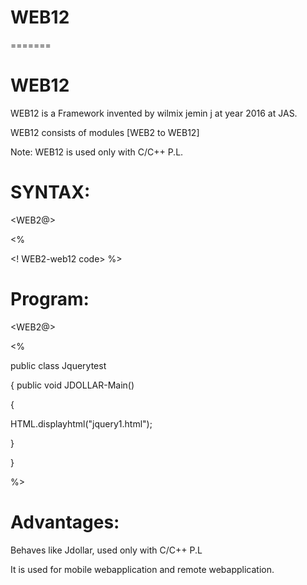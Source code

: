 # WEB12
=======

WEB12
======

WEB12  is a  Framework  invented   by  wilmix jemin  j  at  year  2016  at  JAS.


WEB12   consists   of  modules    [WEB2  to  WEB12]


Note:  WEB12  is   used  only  with C/C++ P.L.


SYNTAX:
=======



<WEB2>

<WEB2@>

<%

<!   WEB2-web12  code>
%>

</WEB2>


Program:
========

<WEB2>

<WEB2@>

<%

public  class  Jquerytest

{
public void  JDOLLAR-Main()

{

HTML.displayhtml("jquery1.html");


}




}

%>

</WEB2>




Advantages:
===========


Behaves  like Jdollar, used  only  with C/C++ P.L

It  is   used  for  mobile  webapplication and  remote  webapplication.


